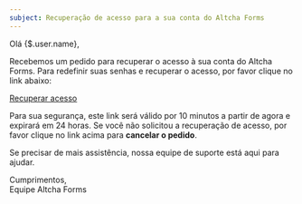 ```yaml
---
subject: Recuperação de acesso para a sua conta do Altcha Forms
---
```


Olá {$.user.name},

Recebemos um pedido para recuperar o acesso à sua conta do Altcha Forms. Para redefinir suas senhas e recuperar o acesso, por favor clique no link abaixo:

[Recuperar acesso]({$.link})

Para sua segurança, este link será válido por 10 minutos a partir de agora e expirará em 24 horas. Se você não solicitou a recuperação de acesso, por favor clique no link acima para **cancelar o pedido**.

Se precisar de mais assistência, nossa equipe de suporte está aqui para ajudar.

Cumprimentos,  
Equipe Altcha Forms
